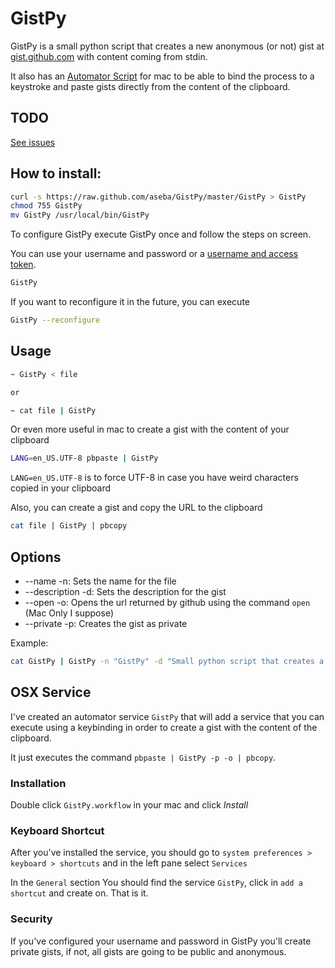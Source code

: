 # GistPy

GistPy is a small python script that creates a new anonymous (or not) gist at [gist.github.com](https://gist.github.com/) with content coming from stdin.

It also has an [Automator Script](#osx-service) for mac to be able to bind the process to a keystroke and paste gists directly from the content of the clipboard.

## TODO

[See issues](https://github.com/aseba/GistPy/issues)

## How to install:

```bash
curl -s https://raw.github.com/aseba/GistPy/master/GistPy > GistPy
chmod 755 GistPy
mv GistPy /usr/local/bin/GistPy
```

To configure GistPy execute GistPy once and follow the steps on screen.

You can use your username and password or a [username and access token](https://help.github.com/articles/creating-an-access-token-for-command-line-use).

```bash
GistPy
```

If you want to reconfigure it in the future, you can execute

```bash
GistPy --reconfigure
```

## Usage
```bash
~ GistPy < file

or

~ cat file | GistPy
```

Or even more useful in mac to create a gist with the content of your clipboard

```bash
LANG=en_US.UTF-8 pbpaste | GistPy
```

`LANG=en_US.UTF-8` is to force UTF-8 in case you have weird characters copied in your clipboard

Also, you can create a gist and copy the URL to the clipboard

```bash
cat file | GistPy | pbcopy
```

## Options
* --name -n: Sets the name for the file
* --description -d: Sets the description for the gist
* --open -o: Opens the url returned by github using the command `open` (Mac Only I suppose)
* --private -p: Creates the gist as private

Example:
```bash
cat GistPy | GistPy -n "GistPy" -d "Small python script that creates a new anonymous gist with content coming from stdin" -o -p -U aseba -P shhthisisasecret
```

## OSX Service

I've created an automator service `GistPy` that will add a service that you can execute using a keybinding in order to create a gist with the content of the clipboard.

It just executes the command `pbpaste | GistPy -p -o | pbcopy`.

### Installation

Double click `GistPy.workflow` in your mac and click *Install*

### Keyboard Shortcut

After you've installed the service, you should go to `system preferences > keyboard > shortcuts` and in the left pane select `Services`

In the `General` section You should find the service `GistPy`, click in `add a shortcut` and create on. That is it.

### Security

If you've configured your username and password in GistPy you'll create private gists, if not, all gists are going to be public and anonymous.

